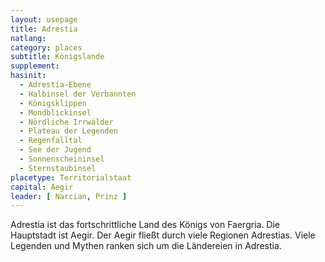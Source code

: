 ```yaml
---
layout: usepage
title: Adrestia
natlang:
category: places
subtitle: Königslande
supplement:
hasinit:
  - Adrestia-Ebene
  - Halbinsel der Verbannten
  - Königsklippen
  - Mondblickinsel
  - Nördliche Irrwälder
  - Plateau der Legenden
  - Regenfalltal
  - See der Jugend
  - Sonnenscheininsel
  - Sternstaubinsel
placetype: Territorialstaat
capital: Aegir
leader: [ Narcian, Prinz ]
---
```


Adrestia ist das fortschrittliche Land des Königs von Faergria. Die Hauptstadt ist Aegir. Der Aegir fließt durch viele
Regionen Adrestias. Viele Legenden und Mythen ranken sich um die Ländereien in Adrestia.